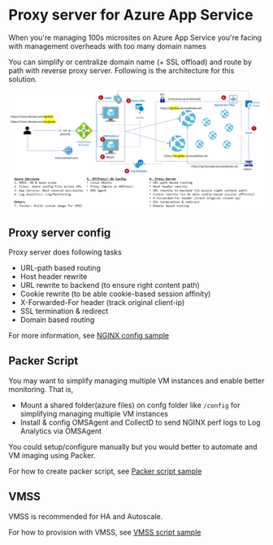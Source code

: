 # Proxy server for Azure App Service

When you're managing 100s microsites on Azure App Service you're facing with management overheads with too many domain names

You can simplify or centralize domain name (+ SSL offload) and route by path with reverse proxy server.
Following is the architecture for this solution.

![Solution Architecture](proxy-appsvc.png)

## Proxy server config

Proxy server does following tasks

- URL-path based routing
- Host header rewrite
- URL rewrite to backend (to ensure right content path)
- Cookie rewrite (to be able cookie-based session affinity)
- X-Forwarded-For header (track original client-ip)
- SSL termination & redirect
- Domain based routing

For more information, see [NGINX config sample](./nginx)

## Packer Script

You may want to simplify managing multiple VM instances and enable better monitoring. That is,

- Mount a shared folder(azure files) on confg folder like `/config` for simplifying managing multiple VM instances
- Install & config OMSAgent and CollectD to send NGINX perf logs to Log Analytics via OMSAgent

You could setup/configure manually but you would better to automate and VM imaging using Packer.

For how to create packer script, see [Packer script sample](./packer)

## VMSS

VMSS is recommended for HA and Autoscale.

For how to provision with VMSS, see [VMSS script sample](./vmss)